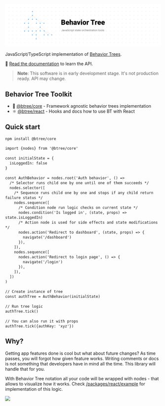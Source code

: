 ![](art/banner.png)

JavaScript/TypeScript implementation of [Behavior Trees](https://en.wikipedia.org/wiki/Behavior_tree).

📕 [Read the documentation](packages/core/README.md) to learn the API.

> **Note**: This software is in early development stage. It's not production ready. API may change.

## Behavior Tree Toolkit

- 🌲 [@btree/core](packages/core) - Framework agnostic behavior trees implementation
- ⚛ [@btree/react](packages/react) - Hooks and docs how to use BT with React

## Quick start

```sh
npm install @btree/core
```

```tsx
import {nodes} from '@btree/core'

const initialState = {
  isLoggedIn: false
}

const AuthBehavior = nodes.root('Auth behavior', () =>
  /* Selector runs child one by one until one of them succeeds */
  nodes.selector([
    /* Sequence runs child one by one and stops if any child return failure status */
    nodes.sequence([
      /* Condition node run logic checks on current state */
      nodes.condition('Is logged in', (state, props) => state.isLoggedIn)
      /* Action node is used for side effects and state modifications */
      nodes.action('Redirect to dashboard', (state, props) => {
        navigate('/dashboard')
      }),
    ]),
    nodes.sequence([
      nodes.action('Redirect to login page', () => {
        navigate('/login')
      }),
    ]),
  ])
)

// Create instance of tree
const authTree = AuthBehavior(initialState)

// Run tree logic
authTree.tick()

// You can also run it with props
authTree.tick({authKey: 'xyz'})
```

## Why?
Getting app features done is cool but what about future changes? As time passes, you will forgot how given feature works. Writing comments or docs is not something that developers have in mind all the time. This library will handle that for you.

With Behavior Tree notation all your code will be wrapped with nodes - that allows to visualize how it works. Check [/packages/react/example](/packages/react/example) for implementation of this logic.

![](https://i.imgur.com/GkgOgNl.gif)
